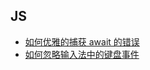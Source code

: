 ## JS

- [如何优雅的捕获 await 的错误](/articles/js/how-to-elegantly-catch-errors-from-await)
- [如何忽略输入法中的键盘事件](/articles/js/how-to-ignore-keyboard-events-in-IME)
